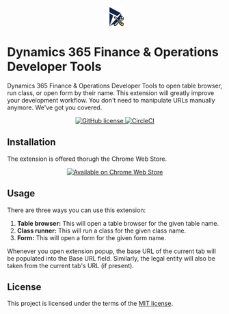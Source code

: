 <div align="center">
<a href="https://chrome.google.com/webstore/detail/dynamics-365-finance-oper/cgjlhokjempgkhjjoeohfcefhcgknfic">
<img src="https://github.com/huzaima/D365FODevTools/blob/master/images/logo_dynamics_48.png" alt="Dynamics 365 Finance & Operations Developer Tools" />
</a>
</div>

# Dynamics 365 Finance & Operations Developer Tools
Dynamics 365 Finance & Operations Developer Tools to open table browser, run class, or open form by their name. This extension will greatly improve your development workflow. You don't need to manipulate URLs manually anymore. We've got you covered.

<div align="center">
<a href="https://github.com/huzaima/D365FODevTools/blob/master/LICENSE" target="_blank">
<img src="https://img.shields.io/badge/license-MIT-blue.svg" alt="GitHub license" />
</a>
<a href="https://circleci.com/gh/huzaima/D365FODevTools" target="_blank">
<img src="https://circleci.com/gh/huzaima/D365FODevTools.svg?style=shield" alt="CircleCI" />
</a>
</div>

## Installation
The extension is offered thorugh the Chrome Web Store.

<div align="center">
<a href="https://chrome.google.com/webstore/detail/dynamics-365-finance-oper/cgjlhokjempgkhjjoeohfcefhcgknfic" target="_blank">
<img width="300px" src="https://pkmnct.github.io/robinhood-mint-sync-chrome/images/ChromeWebStore_Badge.svg" alt="Available on Chrome Web Store" />
</a>
</div>

## Usage
There are three ways you can use this extension:

1. __Table browser:__ This will open a table browser for the given table name.
2. __Class runner:__ This will run a class for the given class name.
3. __Form:__ This will open a form for the given form name.

Whenever you open extension popup, the base URL of the current tab will be populated into the Base URL field. Similarly, the legal entity will also be taken from the current tab's URL (if present).

## License

This project is licensed under the terms of the
[MIT license](/LICENSE).
